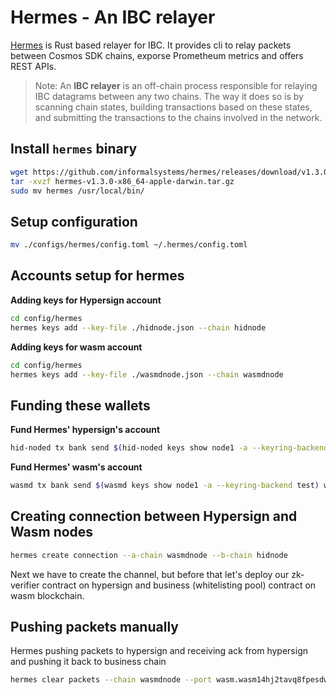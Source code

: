 # Hermes - An IBC relayer

[Hermes](https://hermes.informal.systems/) is Rust based relayer for IBC. It provides cli to relay packets between Cosmos SDK chains, exporse Prometheum metrics and offers REST APIs. 

> Note: An **IBC relayer** is an off-chain process responsible for relaying IBC datagrams between any two chains. The way it does so is by scanning chain states, building transactions based on these states, and submitting the transactions to the chains involved in the network.

## Install `hermes` binary

```bash
wget https://github.com/informalsystems/hermes/releases/download/v1.3.0/hermes-v1.3.0-x86_64-apple-darwin.tar.gz 
tar -xvzf hermes-v1.3.0-x86_64-apple-darwin.tar.gz
sudo mv hermes /usr/local/bin/
```
## Setup configuration
```bash
mv ./configs/hermes/config.toml ~/.hermes/config.toml
```
## Accounts setup for hermes

**Adding keys for Hypersign account**

```bash
cd config/hermes
hermes keys add --key-file ./hidnode.json --chain hidnode
```

**Adding keys for wasm account**

```bash
cd config/hermes
hermes keys add --key-file ./wasmdnode.json --chain wasmdnode
```
## Funding these wallets

**Fund Hermes' hypersign's account**

```bash
hid-noded tx bank send $(hid-noded keys show node1 -a --keyring-backend test) hid1j2e7r2ktl70e2jgy36g85prkwtr52rzdlasp04 1000000uhid --broadcast-mode block  --keyring-backend test --chain-id hidnode --yes --node tcp://localhost:36657

```

**Fund Hermes' wasm's account**
```bash
wasmd tx bank send $(wasmd keys show node1 -a --keyring-backend test) wasm1pgs6qw5dwaghrvkvu6fk42tfmft6vh79jdysfy 1000000uwasm --broadcast-mode block  --keyring-backend test --chain-id wasmdnode --yes 
```

## Creating connection between Hypersign and Wasm nodes

```bash
hermes create connection --a-chain wasmdnode --b-chain hidnode
```
Next we have to create the channel, but before that let's deploy our zk-verifier contract on hypersign and business  (whitelisting pool) contract on wasm blockchain.


## Pushing packets manually

Hermes pushing packets to hypersign and receiving ack from hypersign and pushing it back to business chain

```bash 
hermes clear packets --chain wasmdnode --port wasm.wasm14hj2tavq8fpesdwxxcu44rty3hh90vhujrvcmstl4zr3txmfvw9s0phg4d --channel channel-0
```

